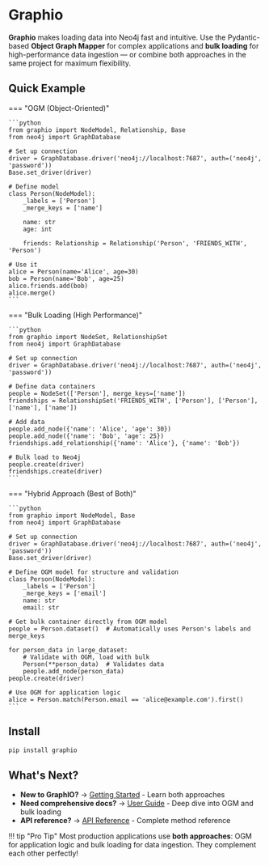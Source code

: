 # Graphio

**Graphio** makes loading data into Neo4j fast and intuitive. Use the Pydantic-based **Object Graph Mapper** for complex applications and **bulk loading** for high-performance data ingestion — or combine both approaches in the same project for maximum flexibility.

## Quick Example

=== "OGM (Object-Oriented)"

    ```python
    from graphio import NodeModel, Relationship, Base
    from neo4j import GraphDatabase
    
    # Set up connection
    driver = GraphDatabase.driver('neo4j://localhost:7687', auth=('neo4j', 'password'))
    Base.set_driver(driver)
    
    # Define model
    class Person(NodeModel):
        _labels = ['Person']
        _merge_keys = ['name']
        
        name: str
        age: int
        
        friends: Relationship = Relationship('Person', 'FRIENDS_WITH', 'Person')
    
    # Use it
    alice = Person(name='Alice', age=30)
    bob = Person(name='Bob', age=25)
    alice.friends.add(bob)
    alice.merge()
    ```

=== "Bulk Loading (High Performance)"

    ```python  
    from graphio import NodeSet, RelationshipSet
    from neo4j import GraphDatabase
    
    # Set up connection
    driver = GraphDatabase.driver('neo4j://localhost:7687', auth=('neo4j', 'password'))
    
    # Define data containers
    people = NodeSet(['Person'], merge_keys=['name'])
    friendships = RelationshipSet('FRIENDS_WITH', ['Person'], ['Person'], ['name'], ['name'])
    
    # Add data
    people.add_node({'name': 'Alice', 'age': 30})
    people.add_node({'name': 'Bob', 'age': 25})
    friendships.add_relationship({'name': 'Alice'}, {'name': 'Bob'})
    
    # Bulk load to Neo4j
    people.create(driver)
    friendships.create(driver)
    ```

=== "Hybrid Approach (Best of Both)"

    ```python
    from graphio import NodeModel, Base
    from neo4j import GraphDatabase
    
    # Set up connection
    driver = GraphDatabase.driver('neo4j://localhost:7687', auth=('neo4j', 'password'))
    Base.set_driver(driver)
    
    # Define OGM model for structure and validation
    class Person(NodeModel):
        _labels = ['Person']
        _merge_keys = ['email']
        name: str
        email: str
    
    # Get bulk container directly from OGM model
    people = Person.dataset()  # Automatically uses Person's labels and merge_keys
    
    for person_data in large_dataset:
        # Validate with OGM, load with bulk
        Person(**person_data)  # Validates data
        people.add_node(person_data)
    people.create(driver)
    
    # Use OGM for application logic
    alice = Person.match(Person.email == 'alice@example.com').first()
    ```

## Install

```bash
pip install graphio
```

## What's Next?

- **New to GraphIO?** → [Getting Started](getting_started/index.md) - Learn both approaches
- **Need comprehensive docs?** → [User Guide](details/ogm.md) - Deep dive into OGM and bulk loading
- **API reference?** → [API Reference](api_reference/nodeset.md) - Complete method reference

!!! tip "Pro Tip"
    Most production applications use **both approaches**: OGM for application logic and bulk loading for data ingestion. They complement each other perfectly!